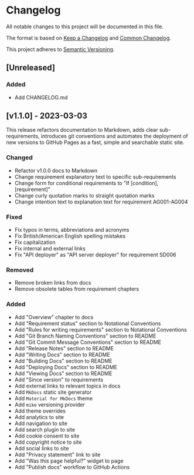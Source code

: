 ﻿# Changelog

All notable changes to this project will be documented in this file.

The format is based on [Keep a Changelog](https://keepachangelog.com/en/1.0.0/) and
[Common Changelog](https://common-changelog.org/).

This project adheres to [Semantic Versioning](https://semver.org/spec/v2.0.0.html).

## [Unreleased]

### Added

- Add CHANGELOG.md

## [v1.1.0] - 2023-03-03

This release refactors documentation to Markdown, adds clear sub-requirements, introduces git conventions and automates
the deployment of new versions to GitHub Pages as a fast, simple and searchable static site.

### Changed

- Refactor v1.0.0 docs to Markdown
- Change requirement explanatory text to specific sub-requirements
- Change form for conditional requirements to "If [condition], [requirement]"
- Change curly quotation marks to straight quotation marks
- Change intention text to explanation text for requirement AG001-AG004

### Fixed

- Fix typos in terms, abbreviations and acronyms
- Fix British/American English spelling mistakes
- Fix capitalization
- Fix internal and external links
- Fix "API deployer" as "API server deployer" for requirement SD006

### Removed

- Remove broken links from docs
- Remove obsolete tables from requirement chapters

### Added

- Add "Overview" chapter to docs
- Add "Requirement status" section to Notational Conventions
- Add "Rules for writing requirements" section to Notational Conventions
- Add "Git Branch Naming Conventions" section to README
- Add "Git Commit Message Conventions" section to README
- Add "Release Notes" section to README
- Add "Writing Docs" section to README
- Add "Building Docs" section to README
- Add "Deploying Docs" section to README
- Add "Viewing Docs" section to README
- Add "Since version" to requirements
- Add external links to relevant topics in docs
- Add `MkDocs` static site generator
- Add `Material for MkDocs` theme
- Add `mike` versioning provider
- Add theme overrides
- Add analytics to site
- Add navigation to site
- Add search plugin to site
- Add cookie consent to site
- Add copyright notice to site
- Add social links to site
- Add "Privacy statement" link to site
- Add "Was this page helpful?" widget to page
- Add "Publish docs" workflow to GitHub Actions